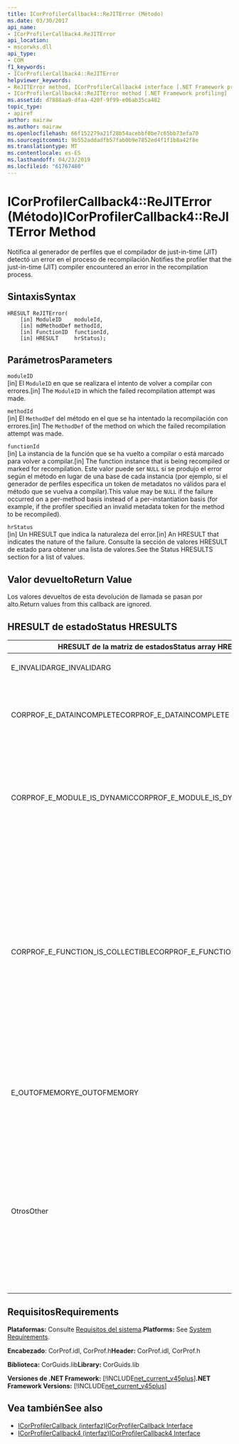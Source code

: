 ```yaml
---
title: ICorProfilerCallback4::ReJITError (Método)
ms.date: 03/30/2017
api_name:
- ICorProfilerCallback4.ReJITError
api_location:
- mscorwks.dll
api_type:
- COM
f1_keywords:
- ICorProfilerCallback4::ReJITError
helpviewer_keywords:
- ReJITError method, ICorProfilerCallback4 interface [.NET Framework profiling]
- ICorProfilerCallback4::ReJITError method [.NET Framework profiling]
ms.assetid: d7888aa9-dfaa-420f-9f99-e06ab35ca482
topic_type:
- apiref
author: mairaw
ms.author: mairaw
ms.openlocfilehash: 66f152279a21f28b54acebbf0be7c65bb73efa70
ms.sourcegitcommit: 9b552addadfb57fab0b9e7852ed4f1f1b8a42f8e
ms.translationtype: MT
ms.contentlocale: es-ES
ms.lasthandoff: 04/23/2019
ms.locfileid: "61767480"
---
```

# <a name="icorprofilercallback4rejiterror-method"></a><span data-ttu-id="5dc93-102">ICorProfilerCallback4::ReJITError (Método)</span><span class="sxs-lookup"><span data-stu-id="5dc93-102">ICorProfilerCallback4::ReJITError Method</span></span>
<span data-ttu-id="5dc93-103">Notifica al generador de perfiles que el compilador de just-in-time (JIT) detectó un error en el proceso de recompilación.</span><span class="sxs-lookup"><span data-stu-id="5dc93-103">Notifies the profiler that the just-in-time (JIT) compiler encountered an error in the recompilation process.</span></span>  
  
## <a name="syntax"></a><span data-ttu-id="5dc93-104">Sintaxis</span><span class="sxs-lookup"><span data-stu-id="5dc93-104">Syntax</span></span>  
  
```  
HRESULT ReJITError(  
    [in] ModuleID    moduleId,  
    [in] mdMethodDef methodId,  
    [in] FunctionID  functionId,  
    [in] HRESULT     hrStatus);  
```  
  
## <a name="parameters"></a><span data-ttu-id="5dc93-105">Parámetros</span><span class="sxs-lookup"><span data-stu-id="5dc93-105">Parameters</span></span>  
 `moduleID`  
 <span data-ttu-id="5dc93-106">[in] El `ModuleID` en que se realizara el intento de volver a compilar con errores.</span><span class="sxs-lookup"><span data-stu-id="5dc93-106">[in] The `ModuleID` in which the failed recompilation attempt was made.</span></span>  
  
 `methodId`  
 <span data-ttu-id="5dc93-107">[in] El `MethodDef` del método en el que se ha intentado la recompilación con errores.</span><span class="sxs-lookup"><span data-stu-id="5dc93-107">[in] The `MethodDef` of the method on which the failed recompilation attempt was made.</span></span>  
  
 `functionId`  
 <span data-ttu-id="5dc93-108">[in] La instancia de la función que se ha vuelto a compilar o está marcado para volver a compilar.</span><span class="sxs-lookup"><span data-stu-id="5dc93-108">[in] The function instance that is being recompiled or marked for recompilation.</span></span> <span data-ttu-id="5dc93-109">Este valor puede ser `NULL` si se produjo el error según el método en lugar de una base de cada instancia (por ejemplo, si el generador de perfiles especifica un token de metadatos no válidos para el método que se vuelva a compilar).</span><span class="sxs-lookup"><span data-stu-id="5dc93-109">This value may be `NULL` if the failure occurred on a per-method basis instead of a per-instantiation basis (for example, if the profiler specified an invalid metadata token for the method to be recompiled).</span></span>  
  
 `hrStatus`  
 <span data-ttu-id="5dc93-110">[in] Un HRESULT que indica la naturaleza del error.</span><span class="sxs-lookup"><span data-stu-id="5dc93-110">[in] An HRESULT that indicates the nature of the failure.</span></span> <span data-ttu-id="5dc93-111">Consulte la sección de valores HRESULT de estado para obtener una lista de valores.</span><span class="sxs-lookup"><span data-stu-id="5dc93-111">See the Status HRESULTS section for a list of values.</span></span>  
  
## <a name="return-value"></a><span data-ttu-id="5dc93-112">Valor devuelto</span><span class="sxs-lookup"><span data-stu-id="5dc93-112">Return Value</span></span>  
 <span data-ttu-id="5dc93-113">Los valores devueltos de esta devolución de llamada se pasan por alto.</span><span class="sxs-lookup"><span data-stu-id="5dc93-113">Return values from this callback are ignored.</span></span>  
  
## <a name="status-hresults"></a><span data-ttu-id="5dc93-114">HRESULT de estado</span><span class="sxs-lookup"><span data-stu-id="5dc93-114">Status HRESULTS</span></span>  
  
|<span data-ttu-id="5dc93-115">HRESULT de la matriz de estados</span><span class="sxs-lookup"><span data-stu-id="5dc93-115">Status array HRESULT</span></span>|<span data-ttu-id="5dc93-116">Descripción</span><span class="sxs-lookup"><span data-stu-id="5dc93-116">Description</span></span>|  
|--------------------------|-----------------|  
|<span data-ttu-id="5dc93-117">E_INVALIDARG</span><span class="sxs-lookup"><span data-stu-id="5dc93-117">E_INVALIDARG</span></span>|<span data-ttu-id="5dc93-118">El `moduleID` o `methodDef` token es `NULL`.</span><span class="sxs-lookup"><span data-stu-id="5dc93-118">The `moduleID` or `methodDef` token is `NULL`.</span></span>|  
|<span data-ttu-id="5dc93-119">CORPROF_E_DATAINCOMPLETE</span><span class="sxs-lookup"><span data-stu-id="5dc93-119">CORPROF_E_DATAINCOMPLETE</span></span>|<span data-ttu-id="5dc93-120">El módulo no está totalmente cargado aún o está en proceso de descarga.</span><span class="sxs-lookup"><span data-stu-id="5dc93-120">The module is not fully loaded yet, or it is in the process of being unloaded.</span></span>|  
|<span data-ttu-id="5dc93-121">CORPROF_E_MODULE_IS_DYNAMIC</span><span class="sxs-lookup"><span data-stu-id="5dc93-121">CORPROF_E_MODULE_IS_DYNAMIC</span></span>|<span data-ttu-id="5dc93-122">El módulo especificado se genera dinámicamente (por ejemplo, si `Reflection.Emit`) y, por tanto, no se admite este método.</span><span class="sxs-lookup"><span data-stu-id="5dc93-122">The specified module was dynamically generated (for example, by `Reflection.Emit`), and is thus not supported by this method.</span></span>|  
|<span data-ttu-id="5dc93-123">CORPROF_E_FUNCTION_IS_COLLECTIBLE</span><span class="sxs-lookup"><span data-stu-id="5dc93-123">CORPROF_E_FUNCTION_IS_COLLECTIBLE</span></span>|<span data-ttu-id="5dc93-124">El método se crea una instancia en un ensamblado recopilable y, por lo tanto, no puede volver a compilar.</span><span class="sxs-lookup"><span data-stu-id="5dc93-124">The method is instantiated into a collectible assembly, and is therefore not able to be recompiled.</span></span> <span data-ttu-id="5dc93-125">Tenga en cuenta que los tipos y funciones definidas en un contexto no reflexión (por ejemplo, `List<MyCollectibleStruct>`) se pueden crear instancias en un ensamblado recopilable.</span><span class="sxs-lookup"><span data-stu-id="5dc93-125">Note that types and functions defined in a non-reflection context (for example, `List<MyCollectibleStruct>`) can be instantiated into a collectible assembly.</span></span>|  
|<span data-ttu-id="5dc93-126">E_OUTOFMEMORY</span><span class="sxs-lookup"><span data-stu-id="5dc93-126">E_OUTOFMEMORY</span></span>|<span data-ttu-id="5dc93-127">El CLR se quedó sin memoria al intentar marcar el método especificado para la recompilación con JIT.</span><span class="sxs-lookup"><span data-stu-id="5dc93-127">The CLR ran out of memory while trying to mark the specified method for JIT recompilation.</span></span>|  
|<span data-ttu-id="5dc93-128">Otros</span><span class="sxs-lookup"><span data-stu-id="5dc93-128">Other</span></span>|<span data-ttu-id="5dc93-129">El sistema operativo devolvió un error fuera del control del CLR.</span><span class="sxs-lookup"><span data-stu-id="5dc93-129">The operating system returned a failure outside the control of the CLR.</span></span> <span data-ttu-id="5dc93-130">Por ejemplo, si se produce un error en una llamada del sistema para cambiar la protección de acceso de una página de memoria, se muestra el error del sistema operativo.</span><span class="sxs-lookup"><span data-stu-id="5dc93-130">For example, if a system call to change the access protection of a page of memory fails, the operating system error is displayed.</span></span>|  
  
## <a name="requirements"></a><span data-ttu-id="5dc93-131">Requisitos</span><span class="sxs-lookup"><span data-stu-id="5dc93-131">Requirements</span></span>  
 <span data-ttu-id="5dc93-132">**Plataformas:** Consulte [Requisitos del sistema](../../../../docs/framework/get-started/system-requirements.md).</span><span class="sxs-lookup"><span data-stu-id="5dc93-132">**Platforms:** See [System Requirements](../../../../docs/framework/get-started/system-requirements.md).</span></span>  
  
 <span data-ttu-id="5dc93-133">**Encabezado**: CorProf.idl, CorProf.h</span><span class="sxs-lookup"><span data-stu-id="5dc93-133">**Header:** CorProf.idl, CorProf.h</span></span>  
  
 <span data-ttu-id="5dc93-134">**Biblioteca:** CorGuids.lib</span><span class="sxs-lookup"><span data-stu-id="5dc93-134">**Library:** CorGuids.lib</span></span>  
  
 <span data-ttu-id="5dc93-135">**Versiones de .NET Framework:** [!INCLUDE[net_current_v45plus](../../../../includes/net-current-v45plus-md.md)]</span><span class="sxs-lookup"><span data-stu-id="5dc93-135">**.NET Framework Versions:** [!INCLUDE[net_current_v45plus](../../../../includes/net-current-v45plus-md.md)]</span></span>  
  
## <a name="see-also"></a><span data-ttu-id="5dc93-136">Vea también</span><span class="sxs-lookup"><span data-stu-id="5dc93-136">See also</span></span>

- [<span data-ttu-id="5dc93-137">ICorProfilerCallback (interfaz)</span><span class="sxs-lookup"><span data-stu-id="5dc93-137">ICorProfilerCallback Interface</span></span>](../../../../docs/framework/unmanaged-api/profiling/icorprofilercallback-interface.md)
- [<span data-ttu-id="5dc93-138">ICorProfilerCallback4 (interfaz)</span><span class="sxs-lookup"><span data-stu-id="5dc93-138">ICorProfilerCallback4 Interface</span></span>](../../../../docs/framework/unmanaged-api/profiling/icorprofilercallback4-interface.md)
